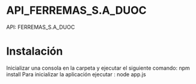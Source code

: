 # API_FERREMAS_S.A_DUOC
API: FERREMAS_S.A_DUOC
# Instalación
Inicializar una consola en la carpeta y ejecutar el siguiente comando: npm install
Para inicializar la aplicación ejecutar : node app.js
